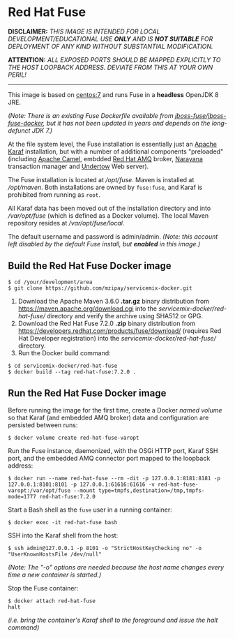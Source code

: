 # Red Hat Fuse

**DISCLAIMER:** *THIS IMAGE IS INTENDED FOR LOCAL
DEVELOPMENT/EDUCATIONAL USE __ONLY__ AND IS __NOT SUITABLE__ FOR
DEPLOYMENT OF ANY KIND WITHOUT SUBSTANTIAL MODIFICATION.*

**ATTENTION:** *ALL EXPOSED PORTS SHOULD BE MAPPED EXPLICITLY TO THE
HOST LOOPBACK ADDRESS. DEVIATE FROM THIS AT YOUR OWN PERIL!*

------------------------------------------------------------------------

This image is based on [centos:7](https://hub.docker.com/_/centos) and
runs Fuse in a **headless** OpenJDK 8 JRE.

*(Note: There is an existing Fuse *Dockerfile* available from
[jboss-fuse/jboss-fuse-docker](
https://github.com/jboss-fuse/jboss-fuse-docker), but it has not been
updated in years and depends on the long-defunct JDK 7.)*

At the file system level, the Fuse installation is essentially just an
[Apache Karaf](https://karaf.apache.org/) installation, but with a
number of additional components "preloaded" (including [Apache Camel](
http://camel.apache.org/), embdded [Red Hat AMQ](
https://www.redhat.com/en/technologies/jboss-middleware/amq) broker,
[Narayana](http://narayana.io/) transaction manager and [Undertow](
http://undertow.io/) Web server).

The Fuse installation is located at */opt/fuse*. Maven is installed at
*/opt/maven*. Both installations are owned by ``fuse:fuse``, and Karaf
is prohibited from running as ``root``.

All Karaf data has been moved out of the installation directory and into
*/var/opt/fuse* (which is defined as a Docker volume). The local Maven
repository resides at */var/opt/fuse/local*.

The default username and password is admin/admin. *(Note: this account
left disabled by the default Fuse install, but __enabled__ in this
image.)*

## Build the Red Hat Fuse Docker image

```shell
$ cd /your/development/area
$ git clone https://github.com/mzipay/servicemix-docker.git
```

1. Download the Apache Maven 3.6.0 **.tar.gz** binary distribution from
   https://maven.apache.org/download.cgi into the
   *servicemix-docker/red-hat-fuse/* directory and verify the
   archive using SHA512 or GPG.
2. Download the Red Hat Fuse 7.2.0 **.zip** binary distribution
   from https://developers.redhat.com/products/fuse/download/ (requires
   Red Hat Developer registration) into the
   *servicemix-docker/red-hat-fuse/* directory.
3. Run the Docker build command:

```shell
$ cd servicemix-docker/red-hat-fuse
$ docker build --tag red-hat-fuse:7.2.0 .
```

## Run the Red Hat Fuse Docker image

Before running the image for the first time, create a Docker *named
volume* so that Karaf (and embedded AMQ broker) data and configuration
are persisted between runs:
```shell
$ docker volume create red-hat-fuse-varopt
```

Run the Fuse instance, daemonized, with the OSGi HTTP port, Karaf SSH
port, and the embedded AMQ connector port mapped to the loopback
address:
```shell
$ docker run --name red-hat-fuse --rm -dit -p 127.0.0.1:8181:8181 -p 127.0.0.1:8101:8101 -p 127.0.0.1:61616:61616 -v red-hat-fuse-varopt:/var/opt/fuse --mount type=tmpfs,destination=/tmp,tmpfs-mode=1777 red-hat-fuse:7.2.0
```

Start a Bash shell as the ``fuse`` user in a running container:
```shell
$ docker exec -it red-hat-fuse bash
```

SSH into the Karaf shell from the host:
```shell
$ ssh admin@127.0.0.1 -p 8101 -o "StrictHostKeyChecking no" -o "UserKnownHostsFile /dev/null"
```
*(Note: The "-o" options are needed because the host name changes every
time a new container is started.)*

Stop the Fuse container:
```shell
$ docker attach red-hat-fuse
halt
```
*(i.e. bring the container's Karaf shell to the foreground and issue the
halt command)*

